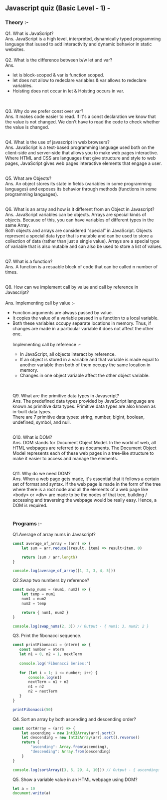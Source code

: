 ## Javascript quiz  (Basic Level - 1) -
### Theory :- 
Q1.   What is JavaScript? <br>
Ans.  JavaScript is a high level, interpreted, dynamically typed programming language that isused to add interactivity and dynamic behavior in static websites. <br></br>
Q2.   What is the difference between b/w let and var?  <br>
Ans.  <ul>
  <li>let is block-scoped & var is function scoped.</li>
  <li> let does not allow to redeclare variables & var allows to redeclare variables.</li>
  <li> Hoisting does not occur in let & Hoisting occurs in var. </li><br></br>
</ul>
Q3. Why do we prefer const over var?<br>
Ans. It makes code easier to read. If it's a const declaration we know that the value is not changed. 
We don't have to read the code to check whether the value is changed. <br></br>

Q4. What is the use of javascript in web browsers?<br>
Ans. JavaScript is a text-based programming language used both on the client-side and server-side that allows you to make web pages interactive. 
Where HTML and CSS are languages that give structure and style to web pages, JavaScript gives web pages interactive elements that engage a user.<br></br>

Q5. What are Objects? <br>
Ans. An object stores its state in fields (variables in some programming languages) and exposes its behavior through methods (functions in some programming languages). <br></br>

Q6. What is an array and how is it different from an Object in Javascript? <br>
Ans. JavaScript variables can be objects. Arrays are special kinds of objects.
Because of this, you can have variables of different types in the same Array.<br>
Both objects and arrays are considered “special” in JavaScript. Objects represent a special data type that is mutable and can be used to store a collection of data (rather than just a single value).
Arrays are a special type of variable that is also mutable and can also be used to store a list of values. <br></br>

Q7. What is a function?<br>
Ans. A function is a resuable block of code that can be called n number of times.<br></br>

Q8. How can we implement call by value and call by reference in Javascript?<br></br>
Ans. Implementing call by value :- <br>
<ul>
  <li> Function arguments are always passed by value. </li>
  <li> It copies the value of a variable passed in a function to a local variable. </li>
<li> Both these variables occupy separate locations in memory. Thus, if changes are made in a particular variable it does not affect the other one. </li>
  <br>
Implementing call by reference :- <br>
<ul>
  <li>In JavaScript, all objects interact by reference. </li>
<li> If an object is stored in a variable and that variable is made equal to another variable then both of them occupy the same location in memory. </li>
  <li> Changes in one object variable affect the other object variable. </li>
  </ul><br></br>
 
Q9. What are the primitive data types in Javascript?<br>
Ans.  The predefined data types provided by JavaScript language are known as primitive data types. Primitive data types are also known as in-built data types.<br>
There are 7 primitive data types: string, number, bigint, boolean, undefined, symbol, and null. <br></br>

Q10. What is DOM?<br>
Ans. DOM stands for Document Object Model. In the world of web, all HTML webpages are referred to as documents. 
The Document Object Model represents each of these web pages in a tree-like structure to make it easier to access and manage the elements.<br></br>

Q11. Why do we need DOM?<br>
Ans. When a web page gets made, it's essential that it follows a certain set of format and syntax. 
If the web page is made in the form of the tree where there is a root node and all the elements of a web page like &lt;body&gt; or &lt;div&gt; are made to be the nodes of that tree,
  building / accessing and traversing the webpage would be really easy. Hence, a DOM is required.
<br></br>

### Programs :- 
  
Q1.Average of array nums in Javascript?<br>
``` JavaScript
const average_of_array = (arr) => {
	let sum = arr.reduce((result, item) => result+item, 0)

	return (sum / arr.length)
}

console.log(average_of_array([1, 2, 3, 4, 5]))
```

Q2.Swap two numbers by reference?<br>
``` JavaScript
const swap_nums = (num1, num2) => {
	let temp = num1
	num1 = num2
	num2 = temp

	return { num1, num2 }
}

console.log(swap_nums(2, 3)) // Output - { num1: 3, num2: 2 }
```
Q3. Print the fibonacci sequence.<br>
``` JavaScript
const printFibonacci = (nterm) => {
   const number = nterm
   let n1 = 0, n2 = 1, nextTerm
   
   console.log('Fibonacci Series:')
   
   for (let i = 1; i <= number; i++) {
       console.log(n1)
       nextTerm = n1 + n2
       n1 = n2
       n2 = nextTerm
   }
}

printFibonacci(50)
```
Q4. Sort an array by both ascending and descending order? <br>
``` JavaScript
const sortArray = (arr) => {
	let ascending = new Int32Array(arr).sort()
	let descending = new Int32Array(arr).sort().reverse()
	return {
		"ascending": Array.from(ascending),
		"descending": Array.from(descending)
	}
}

console.log(sortArray([3, 5, 29, 4, 10])) // Output - { ascending: [ 3, 4, 5, 10, 29 ], descending: [ 29, 10, 5, 4, 3 ] }
```
Q5. Show a variable value in an HTML webpage using DOM?<br>
``` JavaScript
let a = 10
document.write(a)
```



  
  
